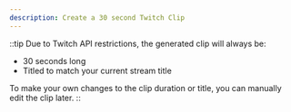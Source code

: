 ```yaml
---
description: Create a 30 second Twitch Clip
---
```


::tip
Due to Twitch API restrictions, the generated clip will always be:
- 30 seconds long
- Titled to match your current stream title

To make your own changes to the clip duration or title, you can manually edit the clip later.
::